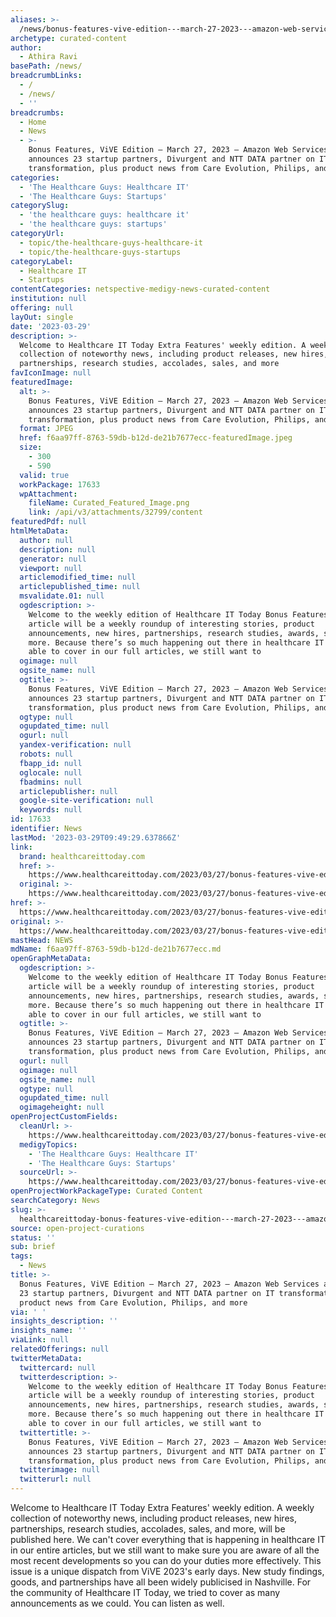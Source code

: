 ```yaml
---
aliases: >-
  /news/bonus-features-vive-edition---march-27-2023---amazon-web-services-announces-23-startup-partners-divurgent-and-ntt-data-partner-on-it-transformation
archetype: curated-content
author:
  - Athira Ravi
basePath: /news/
breadcrumbLinks:
  - /
  - /news/
  - ''
breadcrumbs:
  - Home
  - News
  - >-
    Bonus Features, ViVE Edition – March 27, 2023 – Amazon Web Services
    announces 23 startup partners, Divurgent and NTT DATA partner on IT
    transformation, plus product news from Care Evolution, Philips, and more
categories:
  - 'The Healthcare Guys: Healthcare IT'
  - 'The Healthcare Guys: Startups'
categorySlug:
  - 'the healthcare guys: healthcare it'
  - 'the healthcare guys: startups'
categoryUrl:
  - topic/the-healthcare-guys-healthcare-it
  - topic/the-healthcare-guys-startups
categoryLabel:
  - Healthcare IT
  - Startups
contentCategories: netspective-medigy-news-curated-content
institution: null
offering: null
layOut: single
date: '2023-03-29'
description: >-
  Welcome to Healthcare IT Today Extra Features' weekly edition. A weekly
  collection of noteworthy news, including product releases, new hires,
  partnerships, research studies, accolades, sales, and more
favIconImage: null
featuredImage:
  alt: >-
    Bonus Features, ViVE Edition – March 27, 2023 – Amazon Web Services
    announces 23 startup partners, Divurgent and NTT DATA partner on IT
    transformation, plus product news from Care Evolution, Philips, and more
  format: JPEG
  href: f6aa97ff-8763-59db-b12d-de21b7677ecc-featuredImage.jpeg
  size:
    - 300
    - 590
  valid: true
  workPackage: 17633
  wpAttachment:
    fileName: Curated_Featured_Image.png
    link: /api/v3/attachments/32799/content
featuredPdf: null
htmlMetaData:
  author: null
  description: null
  generator: null
  viewport: null
  articlemodified_time: null
  articlepublished_time: null
  msvalidate.01: null
  ogdescription: >-
    Welcome to the weekly edition of Healthcare IT Today Bonus Features. This
    article will be a weekly roundup of interesting stories, product
    announcements, new hires, partnerships, research studies, awards, sales, and
    more. Because there’s so much happening out there in healthcare IT we aren’t
    able to cover in our full articles, we still want to
  ogimage: null
  ogsite_name: null
  ogtitle: >-
    Bonus Features, ViVE Edition – March 27, 2023 – Amazon Web Services
    announces 23 startup partners, Divurgent and NTT DATA partner on IT
    transformation, plus product news from Care Evolution, Philips, and more
  ogtype: null
  ogupdated_time: null
  ogurl: null
  yandex-verification: null
  robots: null
  fbapp_id: null
  oglocale: null
  fbadmins: null
  articlepublisher: null
  google-site-verification: null
  keywords: null
id: 17633
identifier: News
lastMod: '2023-03-29T09:49:29.637866Z'
link:
  brand: healthcareittoday.com
  href: >-
    https://www.healthcareittoday.com/2023/03/27/bonus-features-vive-edition-march-27-2023-amazon-announces-23-startup-partners-divurgent-and-ntt-data-partner-on-it-transformation-plus-product-news-from-care-evolution-philip/
  original: >-
    https://www.healthcareittoday.com/2023/03/27/bonus-features-vive-edition-march-27-2023-amazon-announces-23-startup-partners-divurgent-and-ntt-data-partner-on-it-transformation-plus-product-news-from-care-evolution-philip/
href: >-
  https://www.healthcareittoday.com/2023/03/27/bonus-features-vive-edition-march-27-2023-amazon-announces-23-startup-partners-divurgent-and-ntt-data-partner-on-it-transformation-plus-product-news-from-care-evolution-philip/
original: >-
  https://www.healthcareittoday.com/2023/03/27/bonus-features-vive-edition-march-27-2023-amazon-announces-23-startup-partners-divurgent-and-ntt-data-partner-on-it-transformation-plus-product-news-from-care-evolution-philip/
mastHead: NEWS
mdName: f6aa97ff-8763-59db-b12d-de21b7677ecc.md
openGraphMetaData:
  ogdescription: >-
    Welcome to the weekly edition of Healthcare IT Today Bonus Features. This
    article will be a weekly roundup of interesting stories, product
    announcements, new hires, partnerships, research studies, awards, sales, and
    more. Because there’s so much happening out there in healthcare IT we aren’t
    able to cover in our full articles, we still want to
  ogtitle: >-
    Bonus Features, ViVE Edition – March 27, 2023 – Amazon Web Services
    announces 23 startup partners, Divurgent and NTT DATA partner on IT
    transformation, plus product news from Care Evolution, Philips, and more
  ogurl: null
  ogimage: null
  ogsite_name: null
  ogtype: null
  ogupdated_time: null
  ogimageheight: null
openProjectCustomFields:
  cleanUrl: >-
    https://www.healthcareittoday.com/2023/03/27/bonus-features-vive-edition-march-27-2023-amazon-announces-23-startup-partners-divurgent-and-ntt-data-partner-on-it-transformation-plus-product-news-from-care-evolution-philip/
  medigyTopics:
    - 'The Healthcare Guys: Healthcare IT'
    - 'The Healthcare Guys: Startups'
  sourceUrl: >-
    https://www.healthcareittoday.com/2023/03/27/bonus-features-vive-edition-march-27-2023-amazon-announces-23-startup-partners-divurgent-and-ntt-data-partner-on-it-transformation-plus-product-news-from-care-evolution-philip/
openProjectWorkPackageType: Curated Content
searchCategory: News
slug: >-
  healthcareittoday-bonus-features-vive-edition---march-27-2023---amazon-web-services-announces-23-startup-partners-divurgent-and-ntt-data-partner-on-it-transformation
source: open-project-curations
status: ''
sub: brief
tags:
  - News
title: >-
  Bonus Features, ViVE Edition – March 27, 2023 – Amazon Web Services announces
  23 startup partners, Divurgent and NTT DATA partner on IT transformation, plus
  product news from Care Evolution, Philips, and more
via: ' '
insights_description: ''
insights_name: ''
viaLink: null
relatedOfferings: null
twitterMetaData:
  twittercard: null
  twitterdescription: >-
    Welcome to the weekly edition of Healthcare IT Today Bonus Features. This
    article will be a weekly roundup of interesting stories, product
    announcements, new hires, partnerships, research studies, awards, sales, and
    more. Because there’s so much happening out there in healthcare IT we aren’t
    able to cover in our full articles, we still want to
  twittertitle: >-
    Bonus Features, ViVE Edition – March 27, 2023 – Amazon Web Services
    announces 23 startup partners, Divurgent and NTT DATA partner on IT
    transformation, plus product news from Care Evolution, Philips, and more
  twitterimage: null
  twitterurl: null
---
```

<p>Welcome to Healthcare IT Today Extra Features' weekly edition. A weekly collection of noteworthy news, including product releases, new hires, partnerships, research studies, accolades, sales, and more, will be published here. We can't cover everything that is happening in healthcare IT in our entire articles, but we still want to make sure you are aware of all the most recent developments so you can do your duties more effectively. This issue is a unique dispatch from ViVE 2023's early days. New study findings, goods, and partnerships have all been widely publicised in Nashville. For the community of Healthcare IT Today, we tried to cover as many announcements as we could. You can listen as well.</p>